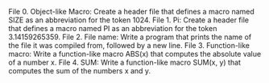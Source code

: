 File 0. Object-like Macro: Create a header file that defines a macro named SIZE as an abbreviation for the token 1024.
File 1. Pi: Create a header file that defines a macro named PI as an abbreviation for the token 3.14159265359.
File 2. File name: Write a program that prints the name of the file it was compiled from, followed by a new line.
File 3. Function-like macro: Write a function-like macro ABS(x) that computes the absolute value of a number x.
File 4. SUM: Write a function-like macro SUM(x, y) that computes the sum of the numbers x and y.
